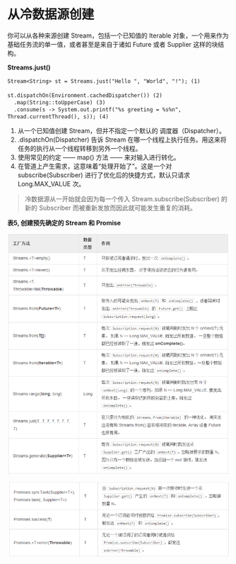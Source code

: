 # 从冷数据源创建

你可以从各种来源创建 Stream，包括一个已知值的 Iterable 对象，一个用来作为基础任务流的单一值，或者甚至是来自于诸如 Future 或者 Supplier 这样的块结构。

**Streams.just()**

```
Stream<String> st = Streams.just("Hello ", "World", "!"); (1)

st.dispatchOn(Environment.cachedDispatcher()) (2)
  .map(String::toUpperCase) (3)
  .consume(s -> System.out.printf("%s greeting = %s%n", Thread.currentThread(), s)); (4)
```

1. 从一个已知值创建 Stream，但并不指定一个默认的 调度器（Dispatcher）。
2. .dispatchOn(Dispatcher) 告诉 Stream 在哪一个线程上执行任务。用这来将任务的执行从一个线程转移到另外一个线程。
3. 使用常见的约定 —— map() 方法 —— 来对输入进行转化。
4. 在管道上产生需求，这意味着“处理开始了”。这是一个对 subscribe(Subscriber) 进行了优化后的快捷方式，默认只请求 Long.MAX_VALUE 次。
>冷数据源从一开始就会因为每一个传入 Stream.subscribe(Subscriber) 的新的 Subscriber 而被重新发放而因此就可能发生重复的消耗。

**表5, 创建预先确定的 Stream 和 Promise**

![](images/14.png)

![](images/15.png)
